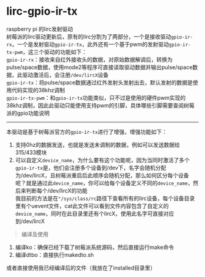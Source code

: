 # lirc-gpio-ir-tx
raspberry pi 的lirc发射驱动  
树莓派的lirc驱动更新后，原有的lirc分割为了两部分，一个是接收驱动`gpio-ir-rx`，一个是发射驱动`gpio-ir-tx`，此外还有一个基于pwm的发射驱动`gpio-ir-tx-pwm`，这三个驱动的功能如下：  
`gpio-ir-rx`：接收来自红外接收头的数据，对原始数据解调后，转换为pulse/space数据，使用mode2等程序可直接读取驱动数据并输出pulse/space数据，此驱动激活后，会注册`/dev/lircX`设备  
`gpio-ir-tx`：将pulse/space数据通过红外发射头发射出去，默认发射的数据是使用代码实现的38khz调制  
`gpio-ir-tx-pwm`：和`gpio-ir-tx`功能类似，只不过是使用的硬件pwm实现的38khz调制，因此此驱动只能使用支持pwm的引脚，具体哪些引脚需要查阅树莓派的gpio功能说明  

---
本驱动是基于树莓派官方的`gpio-ir-tx`进行了增强，增强功能如下：  
1. 支持0hz的数据发送，也就是发送未调制的数据，例如可以发送数据给315/433模块
2. 可以自定义`device_name`，为什么要有这个功能呢，因为当同时激活了多个`gpio-ir-tx`是，他们会注册多个设备到/dev下，名字会随机分配为/dev/lircX，且树莓派重启后此顺序会随机分配，那么如何区分每个设备呢？就是通过此`device_name`，你可以给每个设备定义不同的`device_name`，然后来判断每个/dev/lircX的功能  
  我目前的方法是在`"/sys/class/rc`路径下查看所有的lirc设备，每个设备目录里有个uevent文件，cat此文件可以看到文件内容包含了自定义的`device_name`，同时在此目录里还有个lircX，使用此名字可直接对应到/dev/lircX

> 编译及使用

1. 编译ko：确保已经下载了树莓派系统源码，然后直接运行make命令
2. 编译dtbo：直接执行makedto.sh  

或者直接使用我已经编译后的文件（我放在了installed目录里）